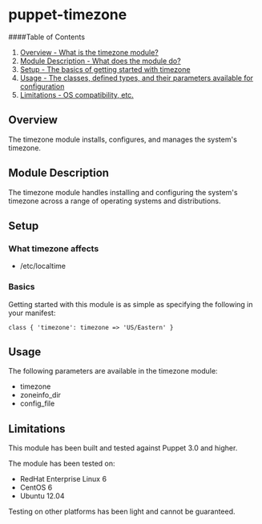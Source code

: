 # puppet-timezone

####Table of Contents

1. [Overview - What is the timezone module?](#overview)
2. [Module Description - What does the module do?](#module-description)
3. [Setup - The basics of getting started with timezone](#setup)
4. [Usage - The classes, defined types, and their parameters available for configuration](#usage)
5. [Limitations - OS compatibility, etc.](#limitations)

## Overview

The timezone module installs, configures, and manages the system's timezone.

## Module Description

The timezone module handles installing and configuring the system's timezone across a range of operating systems and distributions.

## Setup

### What timezone affects

* /etc/localtime

### Basics

Getting started with this module is as simple as specifying the following in your manifest:

```puppet
class { 'timezone': timezone => 'US/Eastern' }
```

## Usage

The following parameters are available in the timezone module:

* timezone
* zoneinfo_dir
* config_file

## Limitations

This module has been built and tested against Puppet 3.0 and higher.

The module has been tested on:

* RedHat Enterprise Linux 6
* CentOS 6
* Ubuntu 12.04

Testing on other platforms has been light and cannot be guaranteed.

